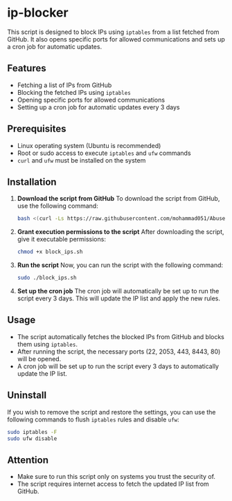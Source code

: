 # ip-blocker

This script is designed to block IPs using `iptables` from a list fetched from GitHub. It also opens specific ports for allowed communications and sets up a cron job for automatic updates.

## Features
- Fetching a list of IPs from GitHub
- Blocking the fetched IPs using `iptables`
- Opening specific ports for allowed communications
- Setting up a cron job for automatic updates every 3 days

## Prerequisites
- Linux operating system (Ubuntu is recommended)
- Root or sudo access to execute `iptables` and `ufw` commands
- `curl` and `ufw` must be installed on the system

## Installation

1. **Download the script from GitHub**
   To download the script from GitHub, use the following command:
   ```bash
   bash <(curl -Ls https://raw.githubusercontent.com/mohammad051/Abuse-Defender/main/block_ips.sh)
   ```

2. **Grant execution permissions to the script**
   After downloading the script, give it executable permissions:
   ```bash
   chmod +x block_ips.sh
   ```

3. **Run the script**
   Now, you can run the script with the following command:
   ```bash
   sudo ./block_ips.sh
   ```

4. **Set up the cron job**
   The cron job will automatically be set up to run the script every 3 days. This will update the IP list and apply the new rules.

## Usage

- The script automatically fetches the blocked IPs from GitHub and blocks them using `iptables`.
- After running the script, the necessary ports (22, 2053, 443, 8443, 80) will be opened.
- A cron job will be set up to run the script every 3 days to automatically update the IP list.

## Uninstall

If you wish to remove the script and restore the settings, you can use the following commands to flush `iptables` rules and disable `ufw`:
```bash
sudo iptables -F
sudo ufw disable
```

## Attention

- Make sure to run this script only on systems you trust the security of.
- The script requires internet access to fetch the updated IP list from GitHub.
